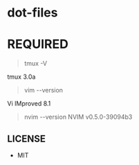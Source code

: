 # dot-files

# REQUIRED

> tmux -V

tmux 3.0a

> vim --version

Vi IMproved 8.1

> nvim --version
NVIM v0.5.0-39094b3


## LICENSE
* MIT

